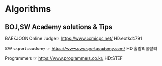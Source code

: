 Algorithms
==========

BOJ,SW Academy solutions & Tips
-------------------------------

BAEKJOON Online Judge☞  <https://www.acmicpc.net/> HD:eotkd4791

SW expert academy    ☞  <https://www.swexpertacademy.com/> HD:홀랄리롤랄리 

Programmers    ☞  <https://www.programmers.co.kr/> HD:STEF
